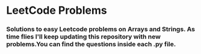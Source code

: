 # LeetCode Problems
### Solutions to easy Leetcode problems on Arrays and Strings. As time flies I'll keep updating this repository with new problems.You can find the questions inside each .py file.
